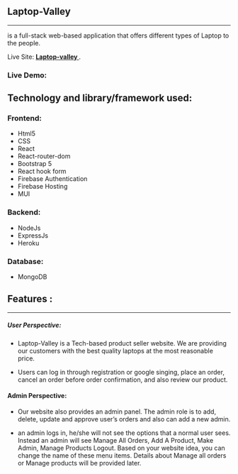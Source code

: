 ## Laptop-Valley

---

is a full-stack web-based application that offers different types of Laptop to the people.

Live Site: **[ Laptop-valley ](https://laptop-valley-assignment-12.web.app/)**.

### Live Demo:

## Technology and library/framework used:

### Frontend:

- Html5
- CSS
- React
- React-router-dom
- Bootstrap 5
- React hook form
- Firebase Authentication
- Firebase Hosting
- MUI

### Backend:

- NodeJs
- ExpressJs
- Heroku

### Database:

- MongoDB

## Features :

---

##### User Perspective:

- Laptop-Valley is a Tech-based product seller website. We are providing our customers with the best quality laptops at the most reasonable price.

- Users can log in through registration or google singing, place an order, cancel an order before order confirmation, and also review our product.


#### Admin Perspective:
- Our website also provides an admin panel. The admin role is to add, delete, update and  approve user’s orders and also can add a new admin.

- an admin logs in, he/she will not see the options that a normal user sees. Instead an admin will see Manage All Orders, Add A Product, Make Admin, Manage Products Logout. Based on your website idea, you can change the name of these menu items. Details about Manage all orders or Manage products will be provided later.
